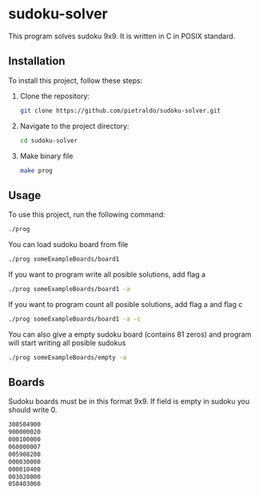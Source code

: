 # sudoku-solver

This program solves sudoku 9x9. It is written in C in POSIX standard. 

## Installation

To install this project, follow these steps:

1. Clone the repository:

    ```bash
    git clone https://github.com/pietraldo/sudoku-solver.git
    ```

2. Navigate to the project directory:

    ```bash
    cd sudoku-solver
    ```

3. Make binary file

    ```bash
    make prog
    ```

## Usage

To use this project, run the following command:
 ```bash
 ./prog
  ```
You can load sudoku board from file
 ```bash
 ./prog someExampleBoards/board1
  ```
If you want to program write all posible solutions, add flag a
 ```bash
 ./prog someExampleBoards/board1 -a
  ```
If you want to program count all posible solutions, add flag a and flag c
 ```bash
 ./prog someExampleBoards/board1 -a -c
  ```
You can also give a empty sudoku board (contains 81 zeros) and program will start writing
all posible sudokus
 ```bash
 ./prog someExampleBoards/empty -a 
  ```
## Boards

Sudoku boards must be in this format 9x9. If field is empty in sudoku you should write 0.
 ```bash
308504900
900000020
000100000
060000007
005908200
000030000
000010400
003020000
050403060
  ```
